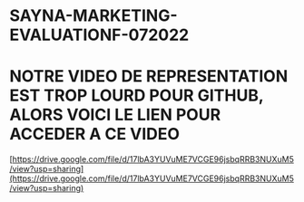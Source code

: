 # SAYNA-MARKETING-EVALUATIONF-072022
# NOTRE VIDEO DE REPRESENTATION EST TROP LOURD POUR GITHUB, ALORS VOICI LE LIEN POUR ACCEDER A CE VIDEO
[https://drive.google.com/file/d/17lbA3YUVuME7VCGE96jsbqRRB3NUXuM5/view?usp=sharing](https://drive.google.com/file/d/17lbA3YUVuME7VCGE96jsbqRRB3NUXuM5/view?usp=sharing)
